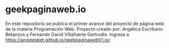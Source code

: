 # geekpaginaweb.io
En este repositorio se publica el primer avance del proyecto de página web de la materia Programación Web. Proyecto creado por: Angélica Escribano Betanzos y Fernando David Villafuerte Gertrudis. Ingresa a https://angieesbet.github.io/geekpaginawebV1.io/

